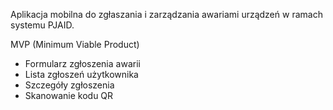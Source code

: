 Aplikacja mobilna do zgłaszania i zarządzania awariami urządzeń w ramach systemu PJAID.

MVP (Minimum Viable Product)
- Formularz zgłoszenia awarii 
- Lista zgłoszeń użytkownika
- Szczegóły zgłoszenia
- Skanowanie kodu QR  
